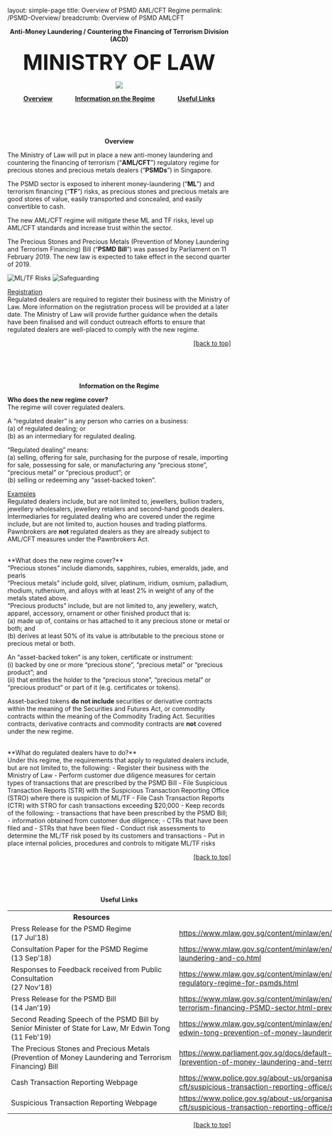 layout: simple-page
title: Overview of PSMD AML/CFT Regime
permalink: /PSMD-Overview/
breadcrumb: Overview of PSMD AMLCFT

<b>
<p align="center"><font size="=+10">Anti-Money Laundering / Countering the Financing of Terrorism Division (ACD)</font></p>
<p align="center"><font size="+12">MINISTRY OF LAW</font></p>
</b>

<p align="center"><img src="https://raw.githubusercontent.com/isomerpages/mlaw-acd/master/images/acdbanner.png"></p>

<p align="center">
<a id="top"></a>
<a href="#overview"><u><b>Overview</b></u></a> 
&nbsp; &nbsp; &nbsp; &nbsp; &nbsp; &nbsp; 
<a href="#info"><u><b>Information on the Regime</b></u></a> 
&nbsp; &nbsp; &nbsp; &nbsp; &nbsp; &nbsp; 
<a href="#useful"><u><b>Useful Links</b></u></a> 
</p>
<br><br><br>

<p align="center"><b><a id="overview"> Overview </a> </b></p>

The Ministry of Law will put in place a new anti-money laundering and countering the financing of terrorism (“**AML/CFT**”) regulatory regime for precious stones and precious metals dealers (“**PSMDs**”) in Singapore. 

The PSMD sector is exposed to inherent money-laundering (“**ML**”) and terrorism financing (“**TF**”) risks, as precious stones and precious metals are good stores of value, easily transported and concealed, and easily convertible to cash. 

The new AML/CFT regime will mitigate these ML and TF risks, level up AML/CFT standards and increase trust within the sector.

The Precious Stones and Precious Metals (Prevention of Money Laundering and Terrorism Financing) Bill (“**PSMD Bill**”) was passed by Parliament on 11 February 2019. The new law is expected to take effect in the second quarter of 2019.

![ML/TF Risks](/images/mltfrisks.png) ![Safeguarding](/images/safeguarding.png)

<u>Registration</u><br>
Regulated dealers are required to register their business with the Ministry of Law. More information on the registration process will be provided at a later date. The Ministry of Law will provide further guidance when the details have been finalised and will conduct outreach efforts to ensure that regulated dealers are well-placed to comply with the new regime. 

<p align = "right"><a href="#top"><u>[back to top]</u></a></p>
<br><br><br>
<p align ="center"><b><a id="info">Information on the Regime </a></b></p>

**Who does the new regime cover?** <br>
The regime will cover regulated dealers.

A “regulated dealer” is any person who carries on a business:<br>
(a)	of regulated dealing; or <br>
(b)	as an intermediary for regulated dealing.

“Regulated dealing” means: <br>
(a)	selling, offering for sale, purchasing for the purpose of resale, importing for sale, possessing for sale, or manufacturing any “precious stone”, “precious metal” or “precious product”; or <br>
(b)	selling or redeeming any “asset-backed token”. 

<u>Examples</u><br>
Regulated dealers include, but are not limited to, jewellers, bullion traders, jewellery wholesalers, jewellery retailers and second-hand goods dealers. 
Intermediaries for regulated dealing who are covered under the regime include, but are not limited to, auction houses and trading platforms. 
Pawnbrokers are **not** regulated dealers as they are already subject to AML/CFT measures under the Pawnbrokers Act.

<br>
**What does the new regime cover?**<br>
“Precious stones” include diamonds, sapphires, rubies, emeralds, jade, and pearls <br>
“Precious metals” include gold, silver, platinum, iridium, osmium, palladium, rhodium, ruthenium, and alloys with at least 2% in weight of any of the metals stated above.<br>
“Precious products” include, but are not limited to, any jewellery, watch, apparel, accessory, ornament or other finished product that is:<br>
(a) made up of, contains or has attached to it any precious stone or metal or both; and<br>
(b) derives at least 50% of its value is attributable to the precious stone or precious metal or both.

An “asset-backed token” is any token, certificate or instrument: <br>
(i) backed by one or more “precious stone”, “precious metal” or “precious product”; and <br>
(ii) that entitles the holder to the “precious stone”, “precious metal” or “precious product” or part of it (e.g. certificates or tokens).

Asset-backed tokens **do not include** securities or derivative contracts within the meaning of the Securities and Futures Act, or commodity contracts within the meaning of the Commodity Trading Act. Securities contracts, derivative contracts and commodity contracts are **not** covered under the new regime.

<br>
**What do regulated dealers have to do?** <br>
Under this regime, the requirements that apply to regulated dealers include, but are not limited to, the following:
-	Register their business with the Ministry of Law
-	Perform customer due diligence measures for certain types of transactions that are prescribed by the PSMD Bill
-	File Suspicious Transaction Reports (STR) with the Suspicious Transaction Reporting Office (STRO) where there is suspicion of ML/TF 
-	File Cash Transaction Reports (CTR) with STRO for cash transactions exceeding $20,000
-	Keep records of the following:
	-	transactions that have been prescribed by the PSMD Bill;
	-	information obtained from customer due diligence;
	- CTRs that have been filed and 
	- STRs that have been filed
-	Conduct risk assessments to determine the ML/TF risk posed by its customers and transactions
-	Put in place internal policies, procedures and controls to mitigate ML/TF risks


<p align = "right"><a href="#top"><u>[back to top]</u></a></p>
<br><br><br>
<p align ="center"><b><a id="useful"> Useful Links </a> </b></p>

<table style="undefined;table-layout: fixed; width: 1396px">
<colgroup>
<col style="width: 379px">
<col style="width: 1017px">
</colgroup>
  <tr>
    <th>Resources<br></th>
    <th>Link to Website<br></th>
  </tr>
  <tr>
    <td>Press Release for the PSMD Regime <br>(17 Jul’18)<br></td>
    <td><a href="https://www.mlaw.gov.sg/content/minlaw/en/news/press-releases/strengthening-aml-cft-regulation-for-psmd-sector.html">https://www.mlaw.gov.sg/content/minlaw/en/news/press-releases/strengthening-aml-cft-regulation-for-psmd-sector.html</a></td>
  </tr>
  <tr>
    <td>Consultation Paper for the PSMD Regime <br>(13 Sep’18)<br></td>
    <td><a href="https://www.mlaw.gov.sg/content/minlaw/en/news/public-consultations/public-consultation-on-the-proposed-anti-money-laundering-and-co.html">https://www.mlaw.gov.sg/content/minlaw/en/news/public-consultations/public-consultation-on-the-proposed-anti-money-laundering-and-co.html</a></td>
  </tr>
  <tr>
    <td>Responses to Feedback received from Public Consultation <br>(27 Nov’18)  </td>
    <td><a href="https://www.mlaw.gov.sg/content/minlaw/en/news/public-consultations/responses-feedback-public-consultation-aml-cft-regulatory-regime-for-psmds.html">https://www.mlaw.gov.sg/content/minlaw/en/news/public-consultations/responses-feedback-public-consultation-aml-cft-regulatory-regime-for-psmds.html</a><br></td>
  </tr>
  <tr>
    <td>Press Release for the PSMD Bill <br>(14 Jan’19)<br></td>
    <td><a href="https://www.mlaw.gov.sg/content/minlaw/en/news/press-releases/new-bill-to-strengthen-prevention-of-money-laundering-terrorism-financing-PSMD-sector.html">https://www.mlaw.gov.sg/content/minlaw/en/news/press-releases/new-bill-to-strengthen-prevention-of-money-laundering-terrorism-financing-PSMD-sector.html</a><a href="https://www.mlaw.gov.sg/content/minlaw/en/news/press-releases/strengthening-aml-cft-regulation-for-psmd-sector.html%20%20%E2%80%8B">-prevention-of-money-laundering-terrorism-financing-PSMD-sector.html</a></td>
  </tr>
  <tr>
    <td>Second Reading Speech of the PSMD Bill by Senior Minister of State for Law, Mr Edwin Tong <br>(11 Feb'19)</td>
    <td><a href="https://www.mlaw.gov.sg/content/minlaw/en/news/parliamentary-speeches-and-responses/second-reading-speech-sms-edwin-tong-prevention-of-money-laundering-terrorism-financing-bill.html">https://www.mlaw.gov.sg/content/minlaw/en/news/parliamentary-speeches-and-responses/second-reading-speech-sms-edwin-tong-prevention-of-money-laundering-terrorism-financing-bill.html</a></td>
  </tr>
  <tr>
    <td>The Precious Stones and Precious Metals (Prevention of Money Laundering and Terrorism Financing) Bill</td>
    <td><a href="https://www.parliament.gov.sg/docs/default-source/default-document-library/precious-stones-and-precious-metals-(prevention-of-money-laundering-and-terrorism-financing)-bill-1-2019.pdf">https://www.parliament.gov.sg/docs/default-source/default-document-library/precious-stones-and-precious-metals-(prevention-of-money-laundering-and-terrorism-financing)-bill-1-2019.pdf</a></td>
  </tr>
  <tr>
    <td>Cash Transaction Reporting Webpage<br></td>
    <td><a href="https://www.police.gov.sg/about-us/organisational-structure/specialist-staff-departments/commercial-affairs-department/aml-cft/suspicious-transaction-reporting-office/cash-transaction-reporting">https://www.police.gov.sg/about-us/organisational-structure/specialist-staff-departments/commercial-affairs-department/aml-cft/suspicious-transaction-reporting-office/cash-transaction-reporting</a><br></td>
  </tr>
  <tr>
    <td>Suspicious Transaction Reporting Webpage<br></td>
    <td><a href="https://www.police.gov.sg/about-us/organisational-structure/specialist-staff-departments/commercial-affairs-department/aml-cft/suspicious-transaction-reporting-office/suspicious-transaction-reporting">https://www.police.gov.sg/about-us/organisational-structure/specialist-staff-departments/commercial-affairs-department/aml-cft/suspicious-transaction-reporting-office/suspicious-transaction-reporting</a><br></td>
  </tr>
</table>
<p align = "right"><a href="#top"><u>[back to top]</u></a></p>
